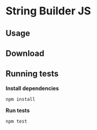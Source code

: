 # String Builder JS

## Usage

## Download

## Running tests

**Install dependencies**
```
npm install
```

**Run tests**
```
npm test
```
